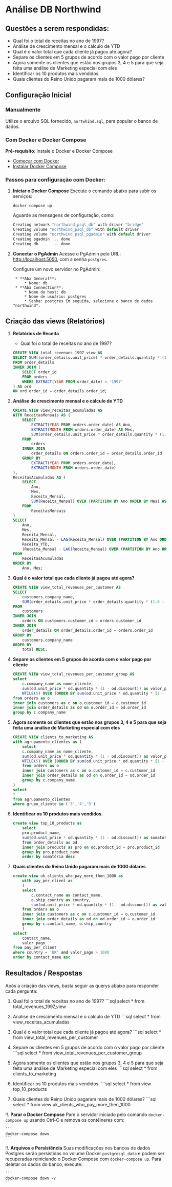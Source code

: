 # Análise DB Northwind

## Questões a serem respondidas:
   * Qual foi o total de receitas no ano de 1997?
   * Análise de crescimento mensal e o cálculo de YTD
   * Qual é o valor total que cada cliente já pagou até agora?
   * Separe os clientes em 5 grupos de acordo com o valor pago por cliente
   * Agora somente os clientes que estão nos grupos 3, 4 e 5 para que seja feita uma análise de Marketing especial com eles
   * Identificar os 10 produtos mais vendidos.
   * Quais clientes do Reino Unido pagaram mais de 1000 dólares?

## Configuração Inicial

### Manualmente

Utilize o arquivo SQL fornecido, `nortwhind.sql`, para popular o banco de dados.

### Com Docker e Docker Compose

**Pré-requisito**: Instale o Docker e Docker Compose

* [Começar com Docker](https://www.docker.com/get-started)
* [Instalar Docker Compose](https://docs.docker.com/compose/install/)

### Passos para configuração com Docker:

1. **Iniciar o Docker Compose** 
    Execute o comando abaixo para subir os serviços:
    
    ```
    docker-compose up
    ```
    
    Aguarde as mensagens de configuração, como:
    
    ```csharp
    Creating network "northwind_psql_db" with driver "bridge"
    Creating volume "northwind_psql_db" with default driver
    Creating volume "northwind_psql_pgadmin" with default driver
    Creating pgadmin ... done
    Creating db      ... done
    ```
       
2. **Conectar o PgAdmin** 
    Acesse o PgAdmin pelo URL: [http://localhost:5050](http://localhost:5050), com a senha `postgres`. 

    Configure um novo servidor no PgAdmin:
        
        * **Aba General**:
            * Nome: db
        * **Aba Connection**:
            * Nome do host: db
            * Nome de usuário: postgres
            * Senha: postgres Em seguida, selecione o banco de dados "northwind".

## Criação das views (Relatórios)

1. **Relatórios de Receita**
    
    * Qual foi o total de receitas no ano de 1997?

    ```sql
    CREATE VIEW total_revenues_1997_view AS
    SELECT SUM((order_details.unit_price) * order_details.quantity * (1.0 - order_details.discount)) AS total_revenues_1997
    FROM order_details
    INNER JOIN (
        SELECT order_id 
        FROM orders 
        WHERE EXTRACT(YEAR FROM order_date) = '1997'
    ) AS ord 
    ON ord.order_id = order_details.order_id;
    ```

2.  **Análise de crescimento mensal e o cálculo de YTD**

    ```sql
    CREATE VIEW view_receitas_acumuladas AS
    WITH ReceitasMensais AS (
        SELECT
            EXTRACT(YEAR FROM orders.order_date) AS Ano,
            EXTRACT(MONTH FROM orders.order_date) AS Mes,
            SUM(order_details.unit_price * order_details.quantity * (1.0 - order_details.discount)) AS Receita_Mensal
        FROM
            orders
        INNER JOIN
            order_details ON orders.order_id = order_details.order_id
        GROUP BY
            EXTRACT(YEAR FROM orders.order_date),
            EXTRACT(MONTH FROM orders.order_date)
    ),
    ReceitasAcumuladas AS (
        SELECT
            Ano,
            Mes,
            Receita_Mensal,
            SUM(Receita_Mensal) OVER (PARTITION BY Ano ORDER BY Mes) AS Receita_YTD
        FROM
            ReceitasMensais
    )
    SELECT
        Ano,
        Mes,
        Receita_Mensal,
        Receita_Mensal - LAG(Receita_Mensal) OVER (PARTITION BY Ano ORDER BY Mes) AS Diferenca_Mensal,
        Receita_YTD,
        (Receita_Mensal - LAG(Receita_Mensal) OVER (PARTITION BY Ano ORDER BY Mes)) / LAG(Receita_Mensal) OVER (PARTITION BY Ano ORDER BY Mes) * 100 AS Percentual_Mudanca_Mensal
    FROM
        ReceitasAcumuladas
    ORDER BY
        Ano, Mes;
    ```

3. **Qual é o valor total que cada cliente já pagou até agora?**

    ```sql
    CREATE VIEW view_total_revenues_per_customer AS
    SELECT 
        customers.company_name, 
        SUM(order_details.unit_price * order_details.quantity * (1.0 - order_details.discount)) AS total
    FROM 
        customers
    INNER JOIN 
        orders ON customers.customer_id = orders.customer_id
    INNER JOIN 
        order_details ON order_details.order_id = orders.order_id
    GROUP BY 
        customers.company_name
    ORDER BY 
        total DESC;

4. **Separe os clientes em 5 grupos de acordo com o valor pago por cliente**

    ```sql
    CREATE VIEW view_total_revenues_per_customer_group AS
    select
        c.company_name as nome_cliente,
        sum(od.unit_price * od.quantity * (1 - od.discount)) as valor_pago,
        NTILE(5) OVER (ORDER BY sum(od.unit_price * od.quantity * (1 - od.discount)) desc) AS grupo_cliente
    from orders as o
    inner join customers as c on o.customer_id = c.customer_id
    inner join order_details as od on o.order_id = od.order_id
    group by c.company_name

5. **Agora somente os clientes que estão nos grupos 3, 4 e 5 para que seja feita uma análise de Marketing especial com eles**

    ```sql
    CREATE VIEW clients_to_marketing AS
    with agrupamento_clientes as (
        select
        c.company_name as nome_cliente,
        sum(od.unit_price * od.quantity * (1 - od.discount)) as valor_pago,
        NTILE(5) OVER (ORDER BY sum(od.unit_price * od.quantity * (1 - od.discount)) desc) AS grupo_cliente
        from orders as o
        inner join customers as c on o.customer_id = c.customer_id
        inner join order_details as od on o.order_id = od.order_id
        group by c.company_name
    )
    select
    *
    from agrupamento_clientes
    where grupo_cliente in ('3','4','5')

6. **Identificar os 10 produtos mais vendidos.**

    ```sql
    create view top_10_products as
        select 
        pro.product_name,
        sum(od.unit_price * od.quantity * (1 - od.discount)) as somatória
        from order_details as od
        inner join products as pro on od.product_id = pro.product_id
        group by pro.product_name
        order by somatória desc

7. **Quais clientes do Reino Unido pagaram mais de 1000 dólares**

    ```sql
    create view uk_clients_who_pay_more_then_1000 as
        with pay_per_client as 
        (
        select
            c.contact_name as contact_name,
            o.ship_country as country,
            sum(od.unit_price * od.quantity * (1 - od.discount)) as valor_pago
        from orders as o
        inner join customers as c on c.customer_id = o.customer_id
        inner join order_details as od on od.order_id = o.order_id
        group by c.contact_name, o.ship_country
        )
    select
        contact_name,
        valor_pago
    from pay_per_client	
    where country = 'UK' and valor_pago > 1000
    order by contact_name asc

## Resultados / Respostas

Após a criação das views, basta seguir as querys abaixo para responder cada pergunta:

   1. Qual foi o total de receitas no ano de 1997?
    ```sql
        select * from total_revenues_1997_view

   2. Análise de crescimento mensal e o cálculo de YTD
    ```sql
        select * from view_receitas_acumuladas


   3. Qual é o valor total que cada cliente já pagou até agora?
    ```sql
        select * from view_total_revenues_per_customer

   4. Separe os clientes em 5 grupos de acordo com o valor pago por cliente
    ```sql
        select * from view_total_revenues_per_customer_group

   5. Agora somente os clientes que estão nos grupos 3, 4 e 5 para que seja feita uma análise de Marketing especial com eles
    ```sql
        select * from clients_to_marketing

   6. Identificar os 10 produtos mais vendidos.
    ```sql
        select * from view top_10_products

   7. Quais clientes do Reino Unido pagaram mais de 1000 dólares?
    ```sql
        select * from view uk_clients_who_pay_more_then_1000



!!. **Parar o Docker Compose** Pare o servidor iniciado pelo comando `docker-compose up` usando Ctrl-C e remova os contêineres com:
    
    ```
    docker-compose down
    ```
    
!!. **Arquivos e Persistência** Suas modificações nos bancos de dados Postgres serão persistidas no volume Docker `postgresql_data` e podem ser recuperadas reiniciando o Docker Compose com `docker-compose up`. Para deletar os dados do banco, execute:
    
    ```
    docker-compose down -v
    ```